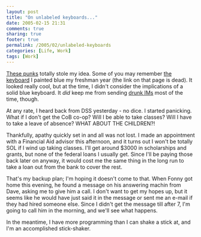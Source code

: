 ```yaml
---
layout: post
title: "On unlabeled keyboards..."
date: 2005-02-15 21:31
comments: true
sharing: true
footer: true
permalink: /2005/02/unlabeled-keyboards
categories: [Life, Work]
tags: [Work]
---
```

<a href="http://www.engadget.com/entry/1234000577031787/">These punks</a> totally stole my idea.  Some of you may remember <a href="http://www.livejournal.com/users/brocklisoup/17991.html">the keyboard</a> I painted blue my freshman year (the link on that page is dead).  It looked really cool, but at the time, I didn't consider the implications of a solid blue keyboard.  It <i>did</i> keep me from sending <a href="http://www.livejournal.com/users/brocklisoup/18907.html">drunk IMs</a> most of the time, though.

At any rate, I heard back from DSS yesterday - no dice.  I started panicking.  What if I don't get the CoB co-op?  Will I be able to take classes?  Will I have to take a leave of absence?  WHAT ABOUT THE CHILDREN?!

Thankfully, apathy quickly set in and all was not lost.  I made an appointment with a Financial Aid advisor this afternoon, and it turns out I won't be totally SOL if I wind up taking classes.  I'll get around $3000 in scholarships and grants, but none of the federal loans I usually get.  Since I'll be paying those back later on anyway, it would cost me the same thing in the long run to take a loan out from the bank to cover the rest.

That's my backup plan; I'm hoping it doesn't come to that.  When Fonny got home this evening, he found a message on his answering machin from Dave, asking me to give him a call.  I don't want to get my hopes up, but it seems like he would have just said it in the message or sent me an e-mail if they had hired someone else.  Since I didn't get the message till after 7, I'm going to call him in the morning, and we'll see what happens.

In the meantime, I have more programming than I can shake a stick at, and I'm an accomplished stick-shaker.
